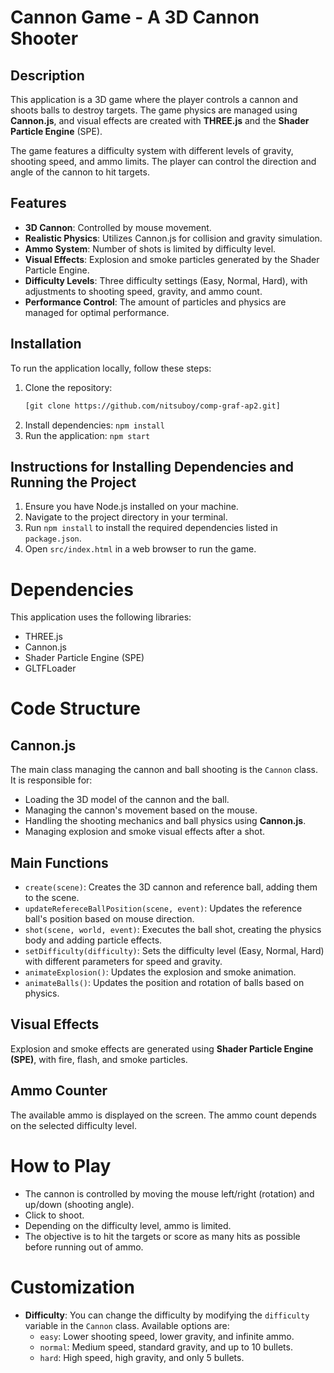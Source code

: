# Cannon Game - A 3D Cannon Shooter

## Description

This application is a 3D game where the player controls a cannon and shoots balls to destroy targets. The game physics are managed using **Cannon.js**, and visual effects are created with **THREE.js** and the **Shader Particle Engine** (SPE).

The game features a difficulty system with different levels of gravity, shooting speed, and ammo limits. The player can control the direction and angle of the cannon to hit targets.

## Features

- **3D Cannon**: Controlled by mouse movement.
- **Realistic Physics**: Utilizes Cannon.js for collision and gravity simulation.
- **Ammo System**: Number of shots is limited by difficulty level.
- **Visual Effects**: Explosion and smoke particles generated by the Shader Particle Engine.
- **Difficulty Levels**: Three difficulty settings (Easy, Normal, Hard), with adjustments to shooting speed, gravity, and ammo count.
- **Performance Control**: The amount of particles and physics are managed for optimal performance.

## Installation

To run the application locally, follow these steps:

1. Clone the repository:
   ```bash
   [git clone https://github.com/nitsuboy/comp-graf-ap2.git]
2. Install dependencies:
   `npm install`
3. Run the application:
   `npm start`
   
## Instructions for Installing Dependencies and Running the Project

1. Ensure you have Node.js installed on your machine.
2. Navigate to the project directory in your terminal.
3. Run `npm install` to install the required dependencies listed in `package.json`.
4. Open `src/index.html` in a web browser to run the game.

# Dependencies

This application uses the following libraries:
* THREE.js
* Cannon.js
* Shader Particle Engine (SPE)
* GLTFLoader

# Code Structure

## Cannon.js
The main class managing the cannon and ball shooting is the `Cannon` class. It is responsible for:
* Loading the 3D model of the cannon and the ball.
* Managing the cannon's movement based on the mouse.
* Handling the shooting mechanics and ball physics using **Cannon.js**.
* Managing explosion and smoke visual effects after a shot.

## Main Functions
* `create(scene)`: Creates the 3D cannon and reference ball, adding them to the scene.
* `updateRefereceBallPosition(scene, event)`: Updates the reference ball's position based on mouse direction.
* `shot(scene, world, event)`: Executes the ball shot, creating the physics body and adding particle effects.
* `setDifficulty(difficulty)`: Sets the difficulty level (Easy, Normal, Hard) with different parameters for speed and gravity.
* `animateExplosion()`: Updates the explosion and smoke animation.
* `animateBalls()`: Updates the position and rotation of balls based on physics.

## Visual Effects
Explosion and smoke effects are generated using **Shader Particle Engine (SPE)**, with fire, flash, and smoke particles.

## Ammo Counter
The available ammo is displayed on the screen. The ammo count depends on the selected difficulty level.

# How to Play
* The cannon is controlled by moving the mouse left/right (rotation) and up/down (shooting angle).
* Click to shoot.
* Depending on the difficulty level, ammo is limited.
* The objective is to hit the targets or score as many hits as possible before running out of ammo.

# Customization
* **Difficulty**: You can change the difficulty by modifying the `difficulty` variable in the `Cannon` class. Available options are:
   * `easy`: Lower shooting speed, lower gravity, and infinite ammo.
   * `normal`: Medium speed, standard gravity, and up to 10 bullets.
   * `hard`: High speed, high gravity, and only 5 bullets.
